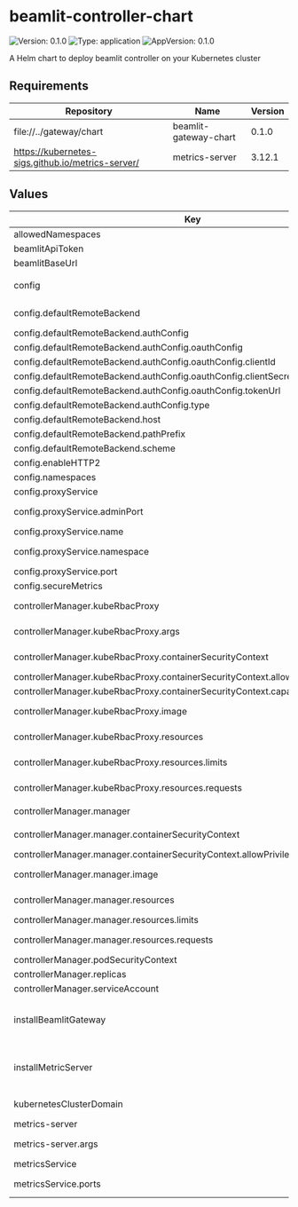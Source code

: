 # beamlit-controller-chart

![Version: 0.1.0](https://img.shields.io/badge/Version-0.1.0-informational?style=flat-square) ![Type: application](https://img.shields.io/badge/Type-application-informational?style=flat-square) ![AppVersion: 0.1.0](https://img.shields.io/badge/AppVersion-0.1.0-informational?style=flat-square)

A Helm chart to deploy beamlit controller on your Kubernetes cluster

## Requirements

| Repository | Name | Version |
|------------|------|---------|
| file://../gateway/chart | beamlit-gateway-chart | 0.1.0 |
| https://kubernetes-sigs.github.io/metrics-server/ | metrics-server | 3.12.1 |

## Values

| Key | Type | Default | Description |
|-----|------|---------|-------------|
| allowedNamespaces | list | `["default"]` | allowed namespaces |
| beamlitApiToken | string | `"REPLACE_ME"` | beamlit api token |
| beamlitBaseUrl | string | `"https://api.beamlit.com/v0"` | beamlit base url |
| config | object | `{"defaultRemoteBackend":{"authConfig":{"oauthConfig":{"clientId":"REPLACE_ME","clientSecret":"REPLACE_ME","tokenUrl":"https://api.beamlit.com/v0/oauth/token"},"type":"oauth"},"host":"run.beamlit.dev","pathPrefix":"/$workspace/models/$model","scheme":"https"},"enableHTTP2":false,"namespaces":"default","proxyService":{"adminPort":8081,"name":"beamlit-gateway","namespace":"default","port":8080},"secureMetrics":false}` | config.yaml options |
| config.defaultRemoteBackend | object | `{"authConfig":{"oauthConfig":{"clientId":"REPLACE_ME","clientSecret":"REPLACE_ME","tokenUrl":"https://api.beamlit.com/v0/oauth/token"},"type":"oauth"},"host":"run.beamlit.dev","pathPrefix":"/$workspace/models/$model","scheme":"https"}` | default-remote-backend |
| config.defaultRemoteBackend.authConfig | object | `{"oauthConfig":{"clientId":"REPLACE_ME","clientSecret":"REPLACE_ME","tokenUrl":"https://api.beamlit.com/v0/oauth/token"},"type":"oauth"}` | auth-config |
| config.defaultRemoteBackend.authConfig.oauthConfig | object | `{"clientId":"REPLACE_ME","clientSecret":"REPLACE_ME","tokenUrl":"https://api.beamlit.com/v0/oauth/token"}` | oauth2 |
| config.defaultRemoteBackend.authConfig.oauthConfig.clientId | string | `"REPLACE_ME"` | client-id |
| config.defaultRemoteBackend.authConfig.oauthConfig.clientSecret | string | `"REPLACE_ME"` | client-secret |
| config.defaultRemoteBackend.authConfig.oauthConfig.tokenUrl | string | `"https://api.beamlit.com/v0/oauth/token"` | token-url |
| config.defaultRemoteBackend.authConfig.type | string | `"oauth"` | type |
| config.defaultRemoteBackend.host | string | `"run.beamlit.dev"` | host |
| config.defaultRemoteBackend.pathPrefix | string | `"/$workspace/models/$model"` | path-prefix |
| config.defaultRemoteBackend.scheme | string | `"https"` | scheme |
| config.enableHTTP2 | bool | `false` | enable-http2 |
| config.namespaces | string | `"default"` | namespaces |
| config.proxyService | object | `{"adminPort":8081,"name":"beamlit-gateway","namespace":"default","port":8080}` | proxy-service |
| config.proxyService.adminPort | int | `8081` | proxy-service.admin-port |
| config.proxyService.name | string | `"beamlit-gateway"` | proxy-service.name |
| config.proxyService.namespace | string | `"default"` | proxy-service.namespace |
| config.proxyService.port | int | `8080` | proxy-service.port |
| config.secureMetrics | bool | `false` | secure-metrics |
| controllerManager.kubeRbacProxy | object | `{"args":["--secure-listen-address=0.0.0.0:8443","--upstream=http://127.0.0.1:8080/","--logtostderr=true","--v=0"],"containerSecurityContext":{"allowPrivilegeEscalation":false,"capabilities":{"drop":["ALL"]}},"image":{"repository":"gcr.io/kubebuilder/kube-rbac-proxy","tag":"v0.16.0"},"resources":{"limits":{"cpu":"500m","memory":"128Mi"},"requests":{"cpu":"5m","memory":"64Mi"}}}` | kube-rbac-proxy options |
| controllerManager.kubeRbacProxy.args | list | `["--secure-listen-address=0.0.0.0:8443","--upstream=http://127.0.0.1:8080/","--logtostderr=true","--v=0"]` | args to pass to the kube-rbac-proxy |
| controllerManager.kubeRbacProxy.containerSecurityContext | object | `{"allowPrivilegeEscalation":false,"capabilities":{"drop":["ALL"]}}` | container security context |
| controllerManager.kubeRbacProxy.containerSecurityContext.allowPrivilegeEscalation | bool | `false` | allowPrivilegeEscalation |
| controllerManager.kubeRbacProxy.containerSecurityContext.capabilities | object | `{"drop":["ALL"]}` | capabilities to drop |
| controllerManager.kubeRbacProxy.image | object | `{"repository":"gcr.io/kubebuilder/kube-rbac-proxy","tag":"v0.16.0"}` | image to use for the kube-rbac-proxy |
| controllerManager.kubeRbacProxy.resources | object | `{"limits":{"cpu":"500m","memory":"128Mi"},"requests":{"cpu":"5m","memory":"64Mi"}}` | resources to request for the kube-rbac-proxy |
| controllerManager.kubeRbacProxy.resources.limits | object | `{"cpu":"500m","memory":"128Mi"}` | limits for the kube-rbac-proxy |
| controllerManager.kubeRbacProxy.resources.requests | object | `{"cpu":"5m","memory":"64Mi"}` | requests for the kube-rbac-proxy |
| controllerManager.manager | object | `{"containerSecurityContext":{"allowPrivilegeEscalation":false,"capabilities":{"drop":["ALL"]}},"image":{"pullPolicy":"IfNotPresent","repository":"ghcr.io/beamlit/beamlit-controller","tag":"latest"},"resources":{"limits":{"cpu":"500m","memory":"128Mi"},"requests":{"cpu":"10m","memory":"64Mi"}}}` | manager options |
| controllerManager.manager.containerSecurityContext | object | `{"allowPrivilegeEscalation":false,"capabilities":{"drop":["ALL"]}}` | container security context |
| controllerManager.manager.containerSecurityContext.allowPrivilegeEscalation | bool | `false` | allowPrivilegeEscalation |
| controllerManager.manager.image | object | `{"pullPolicy":"IfNotPresent","repository":"ghcr.io/beamlit/beamlit-controller","tag":"latest"}` | image to use for the manager |
| controllerManager.manager.resources | object | `{"limits":{"cpu":"500m","memory":"128Mi"},"requests":{"cpu":"10m","memory":"64Mi"}}` | resources to request for the manager |
| controllerManager.manager.resources.limits | object | `{"cpu":"500m","memory":"128Mi"}` | limits for the manager |
| controllerManager.manager.resources.requests | object | `{"cpu":"10m","memory":"64Mi"}` | requests for the manager |
| controllerManager.podSecurityContext | object | `{"runAsNonRoot":true}` | pod security context |
| controllerManager.replicas | int | `1` | number of replicas |
| controllerManager.serviceAccount | object | `{"annotations":{}}` | service account |
| installBeamlitGateway | bool | `true` | installBeamlitGateway is a flag to install the beamlit gateway along with the controller |
| installMetricServer | bool | `false` | installMetricsServer is a flag to install the metrics-server along with the controller |
| kubernetesClusterDomain | string | `"cluster.local"` | kubernetes cluster domain |
| metrics-server | object | `{"args":["--kubelet-insecure-tls"]}` | metrics-server options |
| metrics-server.args | list | `["--kubelet-insecure-tls"]` | args to pass to the metrics-server |
| metricsService | object | `{"ports":[{"name":"https","port":8443,"protocol":"TCP","targetPort":"https"}],"type":"ClusterIP"}` | metrics service |
| metricsService.ports | list | `[{"name":"https","port":8443,"protocol":"TCP","targetPort":"https"}]` | ports for the metrics service |

